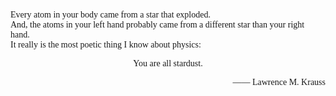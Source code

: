 <p style="font-family:Consolas">Every atom in your body came from a star that exploded.<br>And, the atoms in your left hand probably came from a different star than your right hand.<br>It really is the most poetic thing I know about physics:</p>
<p style="font-family:Consolas; text-align:center">You are all stardust.</p>
<p style="text-align:right; font-family:Consolas">—— Lawrence M. Krauss</p>

